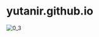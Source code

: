# yutanir.github.io

![0_3](https://github.com/yutanir/yutanir.github.io/assets/26860745/72898a92-51d7-44ec-a7a0-8ce390309e0f)
